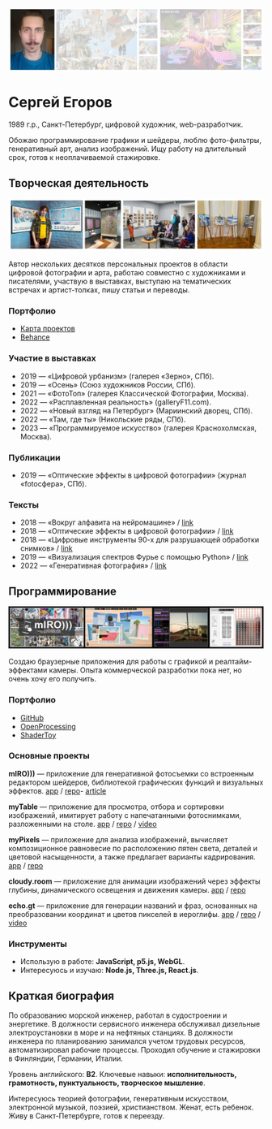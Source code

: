 ![](images/ava_sm.jpg)

# Сергей Егоров
1989 г.р., Санкт-Петербург,
цифровой художник, web-разработчик.

Обожаю программирование графики и шейдеры, люблю фото-фильтры, генеративный арт, анализ изображений. Ищу работу на длительный срок, готов к неоплачиваемой стажировке.

## Творческая деятельность

![](images/expo_sm.jpg)

Автор нескольких десятков персональных проектов в области цифровой фотографии и арта, работаю совместно с художниками и писателями, участвую в выставках, выступаю на тематических встречах и артист-толках, пишу статьи и переводы.

### Портфолио
- [Карта проектов](https://drive.google.com/file/d/1PH5zUCI5fG4gaNfyMc-qJ1GlCYsdxxsD/view?usp=sharing)
- [Behance](https://www.behance.net/hayabuzo)

### Участие в выставках
- 2019 — «Цифровой урбанизм» (галерея «Зерно», СПб).
- 2019 — «Осень» (Союз художников России, СПб).
- 2021 — «ФотоТоп» (галерея Классической Фотографии, Москва).
- 2022 — «Расплавленная реальность» (galleryF11.com).
- 2022 — «Новый взгляд на Петербург» (Мариинский дворец, СПб).
- 2022 — «Там, где ты» (Никольские ряды, СПб).
- 2023 — «Программируемое искусство» (галерея Краснохолмская, Москва).

### Публикации
- 2019 — «Оптические эффекты в цифровой фотографии» (журнал «fotoсфера», СПб).

### Тексты
- 2018 — «Вокруг алфавита на нейромашине» / [link](https://vk.com/@hayabuzo-across-the-alphabet)
- 2018 — «Оптические эффекты в цифровой фотографии» / [link](https://vk.com/@hayabuzo-lens-intervention)
- 2018 — «Цифровые инструменты 90-х для разрушающей обработки снимков» / [link](https://vk.com/@hayabuzo-digital-filters)
- 2019 — «Визуализация спектров Фурье с помощью Python» / [link](https://vk.com/@hayabuzo-fourier-spectrum)
- 2022 — «Генеративная фотография» / [link](https://vk.com/@hayabuzo-generative-photography)

## Программирование

![](images/apps_sm.jpg)

Создаю браузерные приложения для работы с графикой и реалтайм-эффектами камеры. Опыта коммерческой разработки пока нет, но очень хочу его получить. 

### Портфолио

- [GitHub](https://github.com/hayabuzo/)
- [OpenProcessing](https://openprocessing.org/user/223853)
- [ShaderToy](https://www.shadertoy.com/user/hayabuzo)

### Основные проекты

**mIRO)))** — приложение для генеративной фотосъемки со встроенным редактором шейдеров, библиотекой графических функций и визуальных эффектов. [app](https://hayabuzo.github.io/mIRO/) / [repo](https://github.com/hayabuzo/mIRO)-  [article](https://www.behance.net/gallery/152769473/Generative-Photography)

**myTable** — приложение для просмотра, отбора и сортировки изображений, имитирует работу с напечатанными фотоснимками, разложенными на столе. [app](https://hayabuzo.github.io/myTable/) / [repo](https://github.com/hayabuzo/myTable) / [video](https://www.youtube.com/watch?v=z9mCGHdq55A)

**myPixels** — приложение для анализа изображений, вычисляет композиционное равновесие по расположению пятен света, деталей и цветовой насыщенности, а также предлагает варианты кадрирования. [app](https://hayabuzo.github.io/myPixels/) / [repo](https://github.com/hayabuzo/myPixels)

**cloudy.room** — приложение для анимации изображений через эффекты глубины, динамического освещения и движения камеры. [app](https://hayabuzo.me/tools/cloud/) / [repo](https://github.com/hayabuzo/cloudy.room)

**echo.gt** — приложение для генерации названий и фраз, основанных на преобразовании координат и цветов пикселей в иероглифы. [app](https://hayabuzo.github.io/echo.gt/) / [repo](https://github.com/hayabuzo/echo.gt) / [video](https://www.youtube.com/watch?v=7TDf6wg8CHE)

### Инструменты

- Использую в работе: **JavaScript, p5.js, WebGL**.
- Интересуюсь и изучаю: **Node.js, Three.js, React.js**.

## Краткая биография

По образованию морской инженер, работал в судостроении и энергетике. В должности сервисного инженера обслуживал дизельные электроустановки в море и на нефтяных станциях. В должности инженера по планированию занимался учетом трудовых ресурсов, автоматизировал рабочие процессы. Проходил обучение и стажировки в Финляндии, Германии, Италии.

Уровень английского: **B2**.
Ключевые навыки: **исполнительность, грамотность, пунктуальность, творческое мышление**.

Интересуюсь теорией фотографии, генеративным искусством, электронной музыкой, поэзией, христианством. Женат, есть ребенок. Живу в Санкт-Петербурге, готов к переезду.
